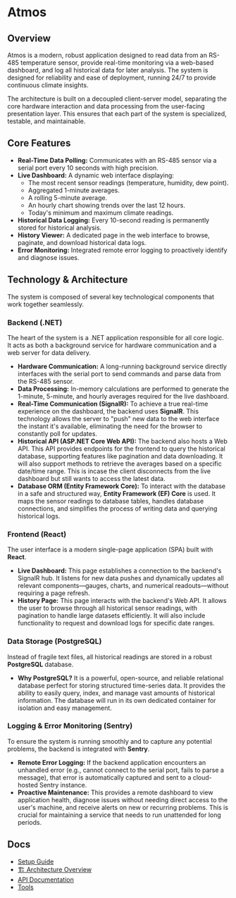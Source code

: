 # Atmos

## Overview

Atmos is a modern, robust application designed to read data from an RS-485 temperature sensor, provide real-time monitoring via a web-based dashboard, and log all historical data for later analysis. The system is designed for reliability and ease of deployment, running 24/7 to provide continuous climate insights.

The architecture is built on a decoupled client-server model, separating the core hardware interaction and data processing from the user-facing presentation layer. This ensures that each part of the system is specialized, testable, and maintainable.

## Core Features

*   **Real-Time Data Polling:** Communicates with an RS-485 sensor via a serial port every 10 seconds with high precision.
*   **Live Dashboard:** A dynamic web interface displaying:
    *   The most recent sensor readings (temperature, humidity, dew point).
    *   Aggregated 1-minute averages.
    *   A rolling 5-minute average.
    *   An hourly chart showing trends over the last 12 hours.
    *   Today's minimum and maximum climate readings.
*   **Historical Data Logging:** Every 10-second reading is permanently stored for historical analysis.
*   **History Viewer:** A dedicated page in the web interface to browse, paginate, and download historical data logs.
*   **Error Monitoring:** Integrated remote error logging to proactively identify and diagnose issues.

## Technology & Architecture

The system is composed of several key technological components that work together seamlessly.

### Backend (.NET)

The heart of the system is a .NET application responsible for all core logic. It acts as both a background service for hardware communication and a web server for data delivery.

*   **Hardware Communication:** A long-running background service directly interfaces with the serial port to send commands and parse data from the RS-485 sensor.
*   **Data Processing:** In-memory calculations are performed to generate the 1-minute, 5-minute, and hourly averages required for the live dashboard.
*   **Real-Time Communication (SignalR):** To achieve a true real-time experience on the dashboard, the backend uses **SignalR**. This technology allows the server to "push" new data to the web interface the instant it's available, eliminating the need for the browser to constantly poll for updates.
*   **Historical API (ASP.NET Core Web API):** The backend also hosts a Web API. This API provides endpoints for the frontend to query the historical database, supporting features like pagination and data downloading. It will also support methods to retrieve the averages based on a specific date/time range. This is incase the client disconnects from the live dashboard but still wants to access the latest data.
*   **Database ORM (Entity Framework Core):** To interact with the database in a safe and structured way, **Entity Framework (EF) Core** is used. It maps the sensor readings to database tables, handles database connections, and simplifies the process of writing data and querying historical logs.

### Frontend (React)

The user interface is a modern single-page application (SPA) built with **React**.

*   **Live Dashboard:** This page establishes a connection to the backend's SignalR hub. It listens for new data pushes and dynamically updates all relevant components—gauges, charts, and numerical readouts—without requiring a page refresh.
*   **History Page:** This page interacts with the backend's Web API. It allows the user to browse through all historical sensor readings, with pagination to handle large datasets efficiently. It will also include functionality to request and download logs for specific date ranges.

### Data Storage (PostgreSQL)

Instead of fragile text files, all historical readings are stored in a robust **PostgreSQL** database.

*   **Why PostgreSQL?** It is a powerful, open-source, and reliable relational database perfect for storing structured time-series data. It provides the ability to easily query, index, and manage vast amounts of historical information. The database will run in its own dedicated container for isolation and easy management.

### Logging & Error Monitoring (Sentry)

To ensure the system is running smoothly and to capture any potential problems, the backend is integrated with **Sentry**.

*   **Remote Error Logging:** If the backend application encounters an unhandled error (e.g., cannot connect to the serial port, fails to parse a message), that error is automatically captured and sent to a cloud-hosted Sentry instance.
*   **Proactive Maintenance:** This provides a remote dashboard to view application health, diagnose issues without needing direct access to the user's machine, and receive alerts on new or recurring problems. This is crucial for maintaining a service that needs to run unattended for long periods.

## Docs

- [Setup Guide](docs/setup.md)
- [🏗️ Architecture Overview](docs/architecture.md)
- [API Documentation](docs/api.md)
- [Tools](docs/tools.md)